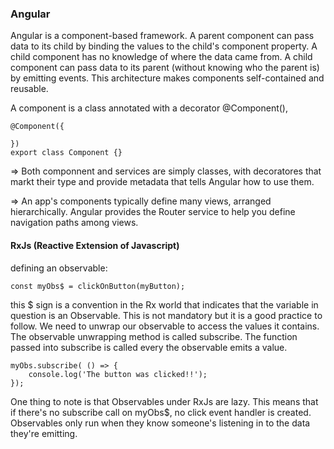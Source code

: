 ### Angular
Angular is a component-based framework.
A parent component can pass data to its child by binding the values to the child's component property. A child component has no knowledge of where the data came from. A child component can pass data to its parent (without knowing who the parent is) by emitting events. This architecture makes components self-contained and reusable.

A component is a class annotated with a decorator @Component(),
```
@Component({

})
export class Component {}
```
=> Both componnent and services are simply classes, with decoratores that markt their type and provide metadata that tells Angular how to use them.

=> An app's components typically define many views, arranged hierarchically. Angular provides the Router service to help you define navigation paths among views.

#### RxJs (Reactive Extension of Javascript)
defining an observable: 
```
const myObs$ = clickOnButton(myButton);
```
this $ sign is a convention in the Rx world that indicates  that the variable in question is an Observable. This is not mandatory but it is a good practice to follow.
We need to unwrap our observable to access the values it contains. The observable unwrapping method is called subscribe. The function passed into subscribe is called every the observable emits a value.
```
myObs.subscribe( () => {
    console.log('The button was clicked!!');
});
```
One thing to note is that Observables under RxJs are lazy. This means that if there's no subscribe call on myObs$, no click event handler is created. Observables only run when they know someone's listening in to the data they're emitting.
